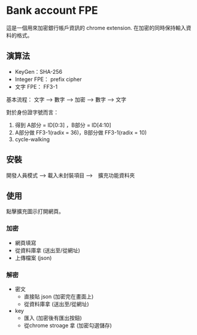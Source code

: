 # Bank account FPE
這是一個用來加密銀行帳戶資訊的 chrome extension. 在加密的同時保持輸入資料的格式。

## 演算法
- KeyGen：SHA-256
- Integer FPE： prefix cipher
- 文字 FPE： FF3-1

基本流程：
文字 --> 數字 --> 加密 --> 數字 --> 文字

對於身份證字號而言：
1. 得到 A部分 = ID[0:3] ，B部分 = ID[4:10]
2. A部分做 FF3-1(radix = 36)，B部分做 FF3-1(radix = 10)
3. cycle-walking

## 安裝
開發人員模式 --> 載入未封裝項目 -->　擴充功能資料夾

## 使用
點擊擴充圖示打開網頁。
### 加密
- 網頁填寫
- 從資料庫拿 (送出至/從網址)
- 上傳檔案 (json)
### 解密
- 密文
    - 直接貼 json (加密完在畫面上)
    - 從資料庫拿 (送出至/從網址)
- key
    - 匯入 (加密後有匯出按鈕)
    - 從chrome stroage 拿 (加密勾選儲存)
